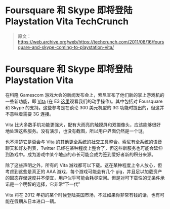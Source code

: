 # Foursquare 和 Skype 即将登陆 Playstation Vita TechCrunch

> 原文：<https://web.archive.org/web/https://techcrunch.com/2011/08/16/foursquare-and-skype-coming-to-playstation-vita/>

# Foursquare 和 Skype 即将登陆 Playstation Vita

在科隆 Gamescom 游戏大会的新闻发布会上，索尼宣布了他们新的掌上游戏机的一些新功能，即 [Vita](https://web.archive.org/web/20230203073405/https://techcrunch.com/tag/vita/) (在 E3 [这里](https://web.archive.org/web/20230203073405/https://techcrunch.com/2011/06/08/videos-and-gallery-our-hands-ons-with-the-ps-vita/)观看我们的动手操作)。其中包括对 Foursquare 和 Skype 的支持。这些参考是在谈论 300 美元机型的 3G 功能时提出的，但这并不意味着需要 3G 连接。

Vita 比大多数手机功能更强大，配有大而亮的触摸屏和双摄像头，应该能够很好地处理这些服务。没有演示，也没有截图，所以用户界面仍然是一个谜。

也不清楚它是否会与 Vita 的[其他更全系统的社交工具](https://web.archive.org/web/20230203073405/https://techcrunch.com/2011/07/25/playstation-vitas-social-and-online-modes-officially-detailed/)整合。索尼有全系统的语音聊天和好友列表，Twitter 已经在某种程度上整合了，但这些新服务也可能会延伸到游戏中。成为游戏中某个地点的市长可能会成为签到爱好者新的积分来源。

除了这些声明之外，所有的 Vita 游戏都可以下载。这在某种程度上令人放心，但考虑到这些是真正的 AAA 游戏，每个游戏可能会有几个 gig，并且足以加载资产的固态存储速度并不便宜，用户似乎可能会耗尽空间。但是对可下载性的无条件承诺是一个明智的选择，它非常“下一代”

Vita 将在 2012 年初的某个时候登陆美国市场，不过如果你非常有钱的话，也有可能在假期从日本进口一辆。